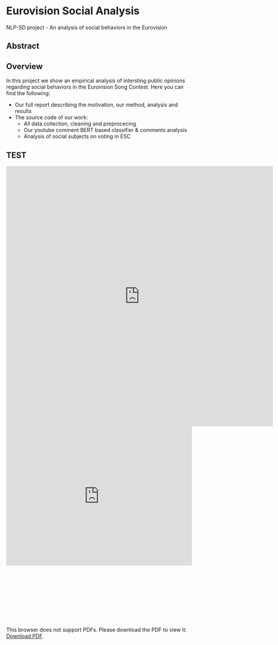 # Eurovision Social Analysis
NLP-SD project - An analysis of social behaviors in the Eurovision 

## Abstract

## Overview
In this project we show an empirical analysis of intersting public opinions regarding social behaviors in the Eurovision Song Contest.
Here you can find the following:
- Our full report describing the motivation, our method, analysis and results
- The source code of our work:
  - All data collection, cleaning and preprocecing
  - Our youtube comment BERT based classifier & comments analysis
  - Analysis of social subjects on voting in ESC


## TEST
<iframe src="https://github.com/oriheldman/eurovision_social_analysis/blob/main/Eurovision_Project%20(4).pdf" style="width:718px; height:700px;" frameborder="0"></iframe>



<embed src="https://github.com/oriheldman/eurovision_social_analysis/blob/main/Eurovision_Project%20(4).pdf" width="500" height="375">


<object data="https://github.com/oriheldman/eurovision_social_analysis/blob/main/Eurovision_Project%20(4).pdf" type="application/pdf" width="700px" height="700px">
    <embed src="https://github.com/oriheldman/eurovision_social_analysis/blob/main/Eurovision_Project%20(4).pdf">
        <p>This browser does not support PDFs. Please download the PDF to view it: <a href="http://yoursite.com/the.pdf">Download PDF</a>.</p>
    </embed>
</object>
